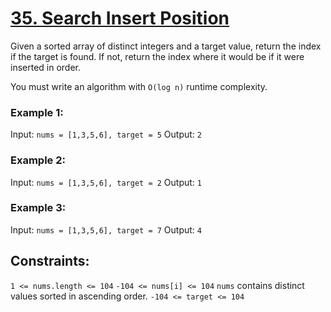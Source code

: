 # [35. Search Insert Position](https://leetcode.com/problems/search-insert-position/description/)

Given a sorted array of distinct integers and a target value, return the index if the target is found. If not, return the index where it would be if it were inserted in order.

You must write an algorithm with `O(log n)` runtime complexity.

### Example 1:

Input: `nums = [1,3,5,6], target = 5`
Output: `2`

### Example 2:

Input: `nums = [1,3,5,6], target = 2`
Output: `1`

### Example 3:

Input: `nums = [1,3,5,6], target = 7`
Output: `4`

## Constraints:

`1 <= nums.length <= 104`
`-104 <= nums[i] <= 104`
`nums` contains distinct values sorted in ascending order.
`-104 <= target <= 104`

